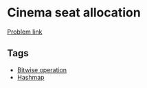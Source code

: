 # Cinema seat allocation

[Problem link](https://leetcode.com/problems/cinema-seat-allocation)

## Tags

* [Bitwise operation](/README.md#Bitwise_operation)
* [Hashmap](/README.md#Hashmap)
